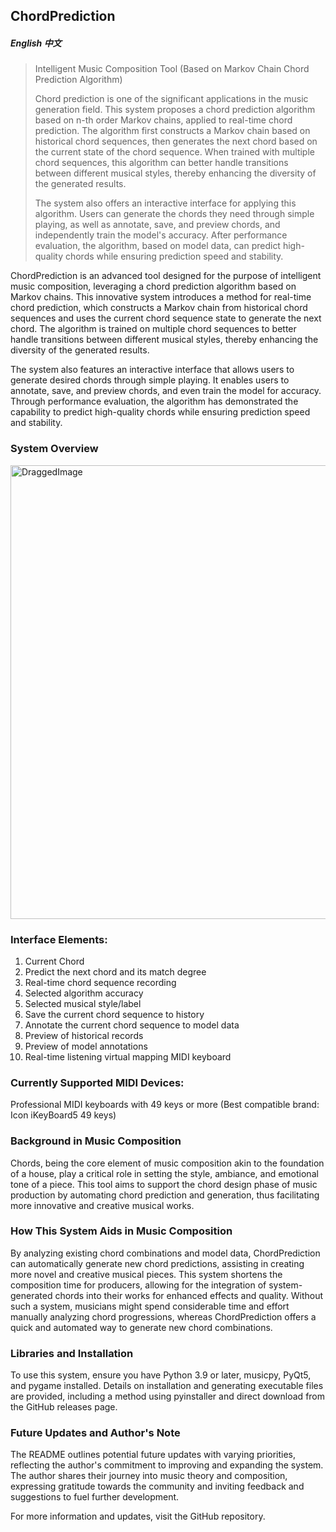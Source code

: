 <h2>ChordPrediction</h2>
<h5><a herf='https://github.com/kinglegendzzh/chordPrediction/blob/master/README_EN.md'>English</a> <a herf='https://github.com/kinglegendzzh/chordPrediction/blob/master/README.md'>中文</a></h5>
<blockquote>

<p>Intelligent Music Composition Tool (Based on Markov Chain Chord Prediction Algorithm)</p>

<p>Chord prediction is one of the significant applications in the music generation field. This system proposes a chord prediction algorithm based on n-th order Markov chains, applied to real-time chord prediction. The algorithm first constructs a Markov chain based on historical chord sequences, then generates the next chord based on the current state of the chord sequence. When trained with multiple chord sequences, this algorithm can better handle transitions between different musical styles, thereby enhancing the diversity of the generated results.</p>

<p>The system also offers an interactive interface for applying this algorithm. Users can generate the chords they need through simple playing, as well as annotate, save, and preview chords, and independently train the model's accuracy. After performance evaluation, the algorithm, based on model data, can predict high-quality chords while ensuring prediction speed and stability.</p>
</blockquote>

ChordPrediction is an advanced tool designed for the purpose of intelligent music composition, leveraging a chord prediction algorithm based on Markov chains. This innovative system introduces a method for real-time chord prediction, which constructs a Markov chain from historical chord sequences and uses the current chord sequence state to generate the next chord. The algorithm is trained on multiple chord sequences to better handle transitions between different musical styles, thereby enhancing the diversity of the generated results.

The system also features an interactive interface that allows users to generate desired chords through simple playing. It enables users to annotate, save, and preview chords, and even train the model for accuracy. Through performance evaluation, the algorithm has demonstrated the capability to predict high-quality chords while ensuring prediction speed and stability.

<h3>System Overview</h3>
<img width="726" alt="DraggedImage" src="https://github.com/kinglegendzzh/chordPrediction/assets/33552269/9f731d4e-9f4b-4282-ae57-2c272437475f">
<h3>Interface Elements:</h3>

1. Current Chord
2. Predict the next chord and its match degree
3. Real-time chord sequence recording
4. Selected algorithm accuracy
5. Selected musical style/label
6. Save the current chord sequence to history
7. Annotate the current chord sequence to model data
8. Preview of historical records
9. Preview of model annotations
10. Real-time listening virtual mapping MIDI keyboard

<h3>Currently Supported MIDI Devices:</h3>

Professional MIDI keyboards with 49 keys or more (Best compatible brand: Icon iKeyBoard5 49 keys)
<h3>Background in Music Composition</h3>
Chords, being the core element of music composition akin to the foundation of a house, play a critical role in setting the style, ambiance, and emotional tone of a piece. This tool aims to support the chord design phase of music production by automating chord prediction and generation, thus facilitating more innovative and creative musical works.

<h3>How This System Aids in Music Composition</h3>
By analyzing existing chord combinations and model data, ChordPrediction can automatically generate new chord predictions, assisting in creating more novel and creative musical pieces. This system shortens the composition time for producers, allowing for the integration of system-generated chords into their works for enhanced effects and quality. Without such a system, musicians might spend considerable time and effort manually analyzing chord progressions, whereas ChordPrediction offers a quick and automated way to generate new chord combinations.

<h3>Libraries and Installation</h3>
To use this system, ensure you have Python 3.9 or later, musicpy, PyQt5, and pygame installed. Details on installation and generating executable files are provided, including a method using pyinstaller and direct download from the GitHub releases page.

<h3>Future Updates and Author's Note</h3>
The README outlines potential future updates with varying priorities, reflecting the author's commitment to improving and expanding the system. The author shares their journey into music theory and composition, expressing gratitude towards the community and inviting feedback and suggestions to fuel further development.

For more information and updates, visit the <a herf='https://github.com/kinglegendzzh/chordPrediction'>GitHub repository</a>.